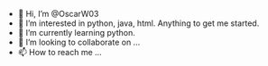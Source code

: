 - 👋 Hi, I’m @OscarW03
- 👀 I’m interested in python, java, html. Anything to get me started.
- 🌱 I’m currently learning python.
- 💞️ I’m looking to collaborate on ...
- 📫 How to reach me ...

<!---
OscarW03/OscarW03 is a ✨ special ✨ repository because its `README.md` (this file) appears on your GitHub profile.
You can click the Preview link to take a look at your changes.
--->
